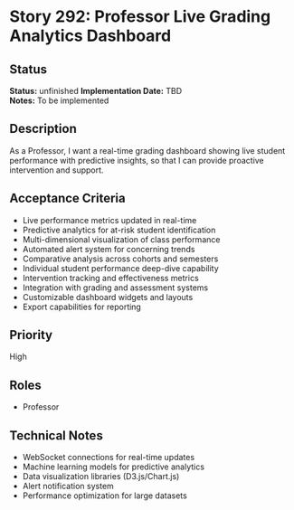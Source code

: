 # Story 292: Professor Live Grading Analytics Dashboard

## Status
**Status:** unfinished
**Implementation Date:** TBD  
**Notes:** To be implemented

## Description
As a Professor, I want a real-time grading dashboard showing live student performance with predictive insights, so that I can provide proactive intervention and support.

## Acceptance Criteria
- Live performance metrics updated in real-time
- Predictive analytics for at-risk student identification
- Multi-dimensional visualization of class performance
- Automated alert system for concerning trends
- Comparative analysis across cohorts and semesters
- Individual student performance deep-dive capability
- Intervention tracking and effectiveness metrics
- Integration with grading and assessment systems
- Customizable dashboard widgets and layouts
- Export capabilities for reporting

## Priority
High

## Roles
- Professor

## Technical Notes
- WebSocket connections for real-time updates
- Machine learning models for predictive analytics
- Data visualization libraries (D3.js/Chart.js)
- Alert notification system
- Performance optimization for large datasets
